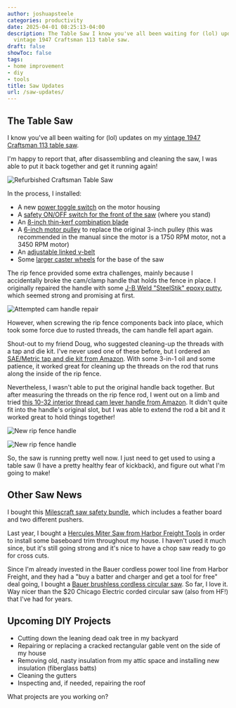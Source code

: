 ```yaml
---
author: joshuapsteele
categories: productivity
date: 2025-04-01 08:25:13-04:00
description: The Table Saw I know you've all been waiting for (lol) updates on my
  vintage 1947 Craftsman 113 table saw.
draft: false
showToc: false
tags:
- home improvement
- diy
- tools
title: Saw Updates
url: /saw-updates/
---
```


## The Table Saw

I know you've all been waiting for (lol) updates on my [vintage 1947 Craftsman 113 table saw](/vintage-craftsman-table-saw/).

I'm happy to report that, after disassembling and cleaning the saw, I was able to put it back together and get it running again!

![Refurbished Craftsman Table Saw](/refurbished-table-saw.jpeg)

In the process, I installed:

- A new [power toggle switch](https://amzn.to/3QVf5mv) on the motor housing
- A [safety ON/OFF switch for the front of the saw](https://amzn.to/4hXfz6C) (where you stand)
- An [8-inch thin-kerf combination blade](https://amzn.to/4iNvCF7)
- A [6-inch motor pulley](https://amzn.to/4cxyiEV) to replace the original 3-inch pulley (this was recommended in the manual since the motor is a 1750 RPM motor, not a 3450 RPM motor)
- An [adjustable linked v-belt](https://amzn.to/41UHzmI)
- Some [larger caster wheels](https://amzn.to/43upo8x) for the base of the saw

The rip fence provided some extra challenges, mainly because I accidentally broke the cam/clamp handle that holds the fence in place. I originally repaired the handle with some [J-B Weld "SteelStik" epoxy putty](https://amzn.to/42AkfKb), which seemed strong and promising at first.

![Attempted cam handle repair](/rip-fence-handle-epoxy.jpeg)

However, when screwing the rip fence components back into place, which took some force due to rusted threads, the cam handle fell apart again.

Shout-out to my friend Doug, who suggested cleaning-up the threads with a tap and die kit. I've never used one of these before, but I ordered an [SAE/Metric tap and die kit from Amazon](https://amzn.to/3XF18wG). With some 3-in-1 oil and some patience, it worked great for cleaning up the threads on the rod that runs along the inside of the rip fence.

Nevertheless, I wasn't able to put the original handle back together. But after measuring the threads on the rip fence rod, I went out on a limb and tried [this 10-32 interior thread cam lever handle from Amazon](https://amzn.to/4lcbSgf). It didn't quite fit into the handle's original slot, but I was able to extend the rod a bit and it worked great to hold things together!

![New rip fence handle](/new-rip-fence-handle.jpeg)

![New rip fence handle](/new-rip-fence-handle-2.jpeg)

So, the saw is running pretty well now. I just need to get used to using a table saw (I have a pretty healthy fear of kickback), and figure out what I'm going to make!

## Other Saw News

I bought this [Milescraft saw safety bundle](https://amzn.to/3DZtFqe), which includes a feather board and two different pushers.

Last year, I bought a [Hercules Miter Saw from Harbor Freight Tools](https://www.harborfreight.com/power-tools/power-saws/miter/12-in-dual-bevel-sliding-compound-miter-saw-with-precision-led-shadow-guide-56682.html) in order to install some baseboard trim throughout my house. I haven't used it much since, but it's still going strong and it's nice to have a chop saw ready to go for cross cuts.

Since I'm already invested in the Bauer cordless power tool line from Harbor Freight, and they had a "buy a batter and charger and get a tool for free" deal going, I bought a [Bauer brushless cordless circular saw](https://www.harborfreight.com/20v-brushless-cordless-7-14-in-circular-saw-tool-only-59281.html). So far, I love it. Way nicer than the $20 Chicago Electric corded circular saw (also from HF!) that I've had for years.

## Upcoming DIY Projects

- Cutting down the leaning dead oak tree in my backyard
- Repairing or replacing a cracked rectangular gable vent on the side of my house
- Removing old, nasty insulation from my attic space and installing new insulation (fiberglass batts)
- Cleaning the gutters
- Inspecting and, if needed, repairing the roof

What projects are you working on?